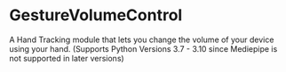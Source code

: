 # GestureVolumeControl
A Hand Tracking module that lets you change the volume of your device using your hand.
(Supports Python Versions 3.7 - 3.10 since Mediepipe is not supported in later versions)
